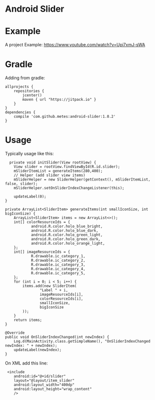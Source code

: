 # Android Slider

# Example
A project Example: https://www.youtube.com/watch?v=Upi7xmJ-sWA

# Gradle 
Adding from gradle:

    allprojects {
        repositories { 
            jcenter()
            maven { url "https://jitpack.io" }
        }
    }
    dependencies {
        compile 'com.github.metes:android-slider:1.0.2'
    }
    

# Usage
Typically usage like this:

      private void initSlider(View rootView) {
        View slider = rootView.findViewById(R.id.slider);
        mSliderItemList = generateItems(280,400);
        // Helper (add slider view items)
        mSliderHelper = new SliderHelper(getContext(), mSliderItemList, false, slider);
        mSliderHelper.setOnSliderIndexChangeListener(this);

        updateLabel(0);
    }

    private ArrayList<SliderItem> generateItems(int smallIconSize, int bigIconSize) {
        ArrayList<SliderItem> items = new ArrayList<>();
        int[] colorResourceIds = {
                android.R.color.holo_blue_bright,
                android.R.color.holo_blue_dark,
                android.R.color.holo_green_light,
                android.R.color.holo_green_dark,
                android.R.color.holo_orange_light,
        };
        int[] imageResourceIds = {
                R.drawable.ic_category_1,
                R.drawable.ic_category_2,
                R.drawable.ic_category_3,
                R.drawable.ic_category_4,
                R.drawable.ic_category_5,
        };
        for (int i = 0; i < 5; i++) {
            items.add(new SliderItem(
                    "Label " + i,
                    imageResourceIds[i],
                    colorResourceIds[i],
                    smallIconSize,
                    bigIconSize
            ));
        }
        return items;
    }

    @Override
    public void OnSliderIndexChanged(int newIndex) {
        Log.d(MainActivity.class.getSimpleName(), "OnSliderIndexChanged newIndex: " + newIndex);
        updateLabel(newIndex);
    }

   

On XML add this line:

     <include
        android:id="@+id/slider"
        layout="@layout/item_slider"
        android:layout_width="400dp"
        android:layout_height="wrap_content"
        />
